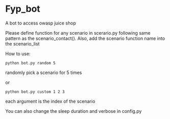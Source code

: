 # Fyp_bot
A bot to access owasp juice shop 

Please define function for any scenario in scerario.py following same pattern as the scenario_contact(). Also, add the scenario function name into the scenario_list

How to use: 

```python bot.py random 5```

randomly pick a scenario for 5 times        
    
or
    
```python bot.py custom 1 2 3```

each argument is the index of the scenario
       
You can also change the sleep duration and verbose in config.py
